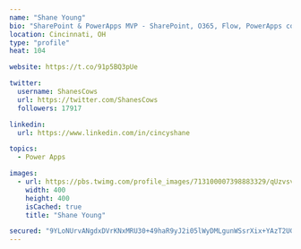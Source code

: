 ```yaml
---
name: "Shane Young"
bio: "SharePoint & PowerApps MVP - SharePoint, O365, Flow, PowerApps consulting? @PowerApps911 | Pure Snark? You found it."
location: Cincinnati, OH
type: "profile"
heat: 104

website: https://t.co/91p5BQ3pUe

twitter:
  username: ShanesCows
  url: https://twitter.com/ShanesCows
  followers: 17917

linkedin:
  url: https://www.linkedin.com/in/cincyshane

topics:
  - Power Apps

images:
  - url: https://pbs.twimg.com/profile_images/713100007398883329/qUzvsvQ3_400x400.jpg
    width: 400
    height: 400
    isCached: true
    title: "Shane Young"

secured: "9YLoNUrvANgdxDVrKNxMRU30+49haR9yJ2i05lWyDMLgunWSsrXix+YAzT2UG/BWu7a0o3zCZoctIA7HxDc6Sci0/HuqidwVRBJqiIyYEFbVVSVAXkOIJOOcG/rJbGZNM5DKeUNEv2A4Squ/M58FzYNSJPadYAYhmrc4ka3fBHzxwhYCerQ6B/Uf8KavC0uwV4ysv86W3UY0XcNsm8QFFpXQTDBbZ7sZpj7kkCFZr9bJyxIvNus8QvmVV8Kphg8x5R3UKkuac48l7jMhvE0/e88fy/mg8qx10q8LltnGPuxLkWIsWROlp/Zish7e2MSpJpcRWTQLQo2Qx5XoWuwOqDjn5sWEQTTPOSsIlZ9b7S94jMscotxx2irLq6uiNMPZxe59M5PF4Inly25JWACurPB4utM8Qhu3vxb+42/kcB8=;cjpv34+FPhpAkXZJxXaOzQ=="
---
```


